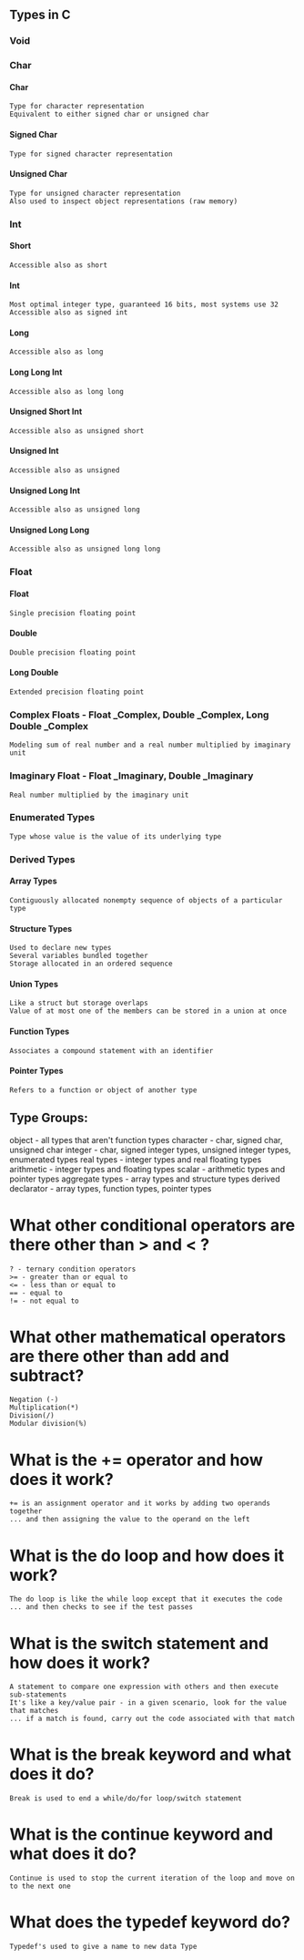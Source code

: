 ## Types in C

### Void

### Char

#### Char
	Type for character representation
	Equivalent to either signed char or unsigned char
#### Signed Char
	Type for signed character representation
#### Unsigned Char
	Type for unsigned character representation
	Also used to inspect object representations (raw memory)

### Int

#### Short
	Accessible also as short
#### Int
	Most optimal integer type, guaranteed 16 bits, most systems use 32
	Accessible also as signed int
#### Long
	Accessible also as long
#### Long Long Int
	Accessible also as long long 
#### Unsigned Short Int
	Accessible also as unsigned short
#### Unsigned Int
	Accessible also as unsigned
#### Unsigned Long Int
	Accessible also as unsigned long
#### Unsigned Long Long
	Accessible also as unsigned long long

### Float

#### Float
	Single precision floating point
#### Double
	Double precision floating point
#### Long Double
	Extended precision floating point
	
### Complex Floats - Float _Complex, Double _Complex, Long Double _Complex
	Modeling sum of real number and a real number multiplied by imaginary unit
	
### Imaginary Float - Float _Imaginary, Double _Imaginary
	Real number multiplied by the imaginary unit

### Enumerated Types
	Type whose value is the value of its underlying type

### Derived Types

#### Array Types
	Contiguously allocated nonempty sequence of objects of a particular type
#### Structure Types
	Used to declare new types
	Several variables bundled together
	Storage allocated in an ordered sequence
#### Union Types
	Like a struct but storage overlaps
	Value of at most one of the members can be stored in a union at once
#### Function Types
	Associates a compound statement with an identifier
#### Pointer Types
	Refers to a function or object of another type	

## Type Groups:
object - all types that aren't function types
character - char, signed char, unsigned char
integer - char, signed integer types, unsigned integer types, enumerated types
real types - integer types and real floating types
arithmetic - integer types and floating types
scalar - arithmetic types and pointer types
aggregate types - array types and structure types
derived declarator - array types, function types, pointer types

# What other conditional operators are there other than > and < ?
	? - ternary condition operators
	>= - greater than or equal to
	<= - less than or equal to
	== - equal to
	!= - not equal to
	
# What other mathematical operators are there other than add and subtract?
	Negation (-)
	Multiplication(*)
	Division(/)
	Modular division(%)
	
# What is the += operator and how does it work?
	+= is an assignment operator and it works by adding two operands together
	... and then assigning the value to the operand on the left
	
# What is the do loop and how does it work?
	The do loop is like the while loop except that it executes the code
	... and then checks to see if the test passes
	
# What is the switch statement and how does it work?
	A statement to compare one expression with others and then execute sub-statements
	It's like a key/value pair - in a given scenario, look for the value that matches
	... if a match is found, carry out the code associated with that match
	
# What is the break keyword and what does it do?
	Break is used to end a while/do/for loop/switch statement
	
# What is the continue keyword and what does it do?
	Continue is used to stop the current iteration of the loop and move on to the next one
	
# What does the typedef keyword do?
	Typedef's used to give a name to new data Type
	
